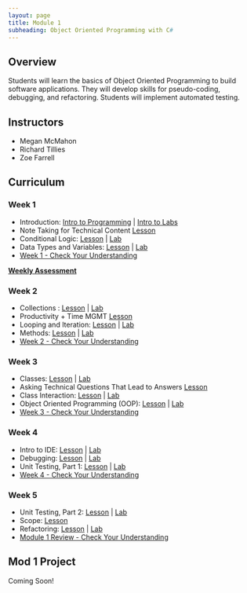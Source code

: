 ```yaml
---
layout: page
title: Module 1
subheading: Object Oriented Programming with C#
---
```


## Overview
Students will learn the basics of Object Oriented Programming to build software applications.  They will develop skills for pseudo-coding, debugging, and refactoring.  Students will implement automated testing.

## Instructors

* Megan McMahon
* Richard Tillies
* Zoe Farrell

## Curriculum

### Week 1
* Introduction: [Intro to Programming](./lessons/Week1/introToProgramming) &#124; [Intro to Labs](./labs/Week1/IntroToLabs)
* Note Taking for Technical Content [Lesson](./lessons/Week1/NoteTaking.md)
* Conditional Logic: [Lesson](./lessons/Week1/ConditionalLogic) &#124; [Lab](./labs/Week1/ConditionalLogic)
* Data Types and Variables: [Lesson](./lessons/Week1/datatypesAndVariables) &#124; [Lab](./labs/Week1/DatatypesAndVariables)
* [Week 1 - Check Your Understanding](./lessons/Week1/WeekInReview)
<aside class="instructor-notes">
    <p><strong><a href="./assessments/week1">Weekly Assessment</a></strong></p>
</aside>

### Week 2
* Collections : [Lesson](./lessons/Week2/Collections) &#124; [Lab](./labs/Week2/Collections)
* Productivity + Time MGMT [Lesson](./lessons/Week2/ProductivityTimeMGMT.md)
* Looping and Iteration: [Lesson](./lessons/Week2/Looping) &#124; [Lab](./labs/Week2/Looping)
* Methods: [Lesson](./lessons/Week2/Methods) &#124; [Lab](./labs/Week2/Methods)
* [Week 2 - Check Your Understanding](./lessons/Week2/CFUReview)

### Week 3
* Classes: [Lesson](./lessons/Week3/Classes) &#124; [Lab](./labs/Week3/Classes)
* Asking Technical Questions That Lead to Answers [Lesson](./lessons/Week3/AskingTechnicalQuestions.md)
* Class Interaction: [Lesson](./lessons/Week3/ClassInteraction) &#124; [Lab](./labs/Week3/ClassInteraction)
* Object Oriented Programming (OOP): [Lesson](./lessons/Week3/OOP) &#124; [Lab](./labs/Week3/OOP)
* [Week 3 - Check Your Understanding](./lessons/Week3/CFUReview)

### Week 4
* Intro to IDE: [Lesson](./lessons/Week4/IntroToIDE) &#124; [Lab](./labs/Week4/IntrotoIDE)
* Debugging: [Lesson](./lessons/Week4/Debugging) &#124; [Lab](./labs/Week4/Debugging)
* Unit Testing, Part 1: [Lesson](./lessons/Week4/UnitTestingI) &#124; [Lab](./labs/Week4/UnitTestingI)
* [Week 4 - Check Your Understanding](./lessons/Week4/CFUReview)

### Week 5
* Unit Testing, Part 2: [Lesson](./lessons/Week5/UnitTestingII) &#124; [Lab](./labs/Week5/UnitTestingII)
* Scope: [Lesson](./lessons/Week5/Scope)
* Refactoring: [Lesson](./lessons/Week5/Refactoring) &#124; [Lab](./labs/Week5/Refactoring)
* [Module 1 Review - Check Your Understanding](./lessons/Week5/Mod1Review)

## Mod 1 Project
Coming Soon!
